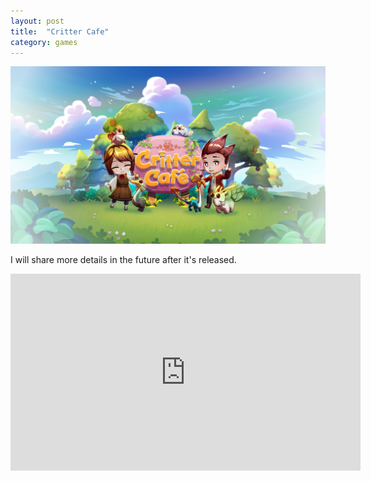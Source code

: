 ```yaml
---
layout: post
title:  "Critter Cafe"
category: games
---
```


![keyart](/assets/images/games/critter_cafe.jpeg)

I will share more details in the future after it's released.

<iframe width="560" height="315" src="https://www.youtube.com/embed/eAI0tRRipt0?si=OeRUFiCTcxahiNRT" title="YouTube video player" frameborder="0" allow="accelerometer; autoplay; clipboard-write; encrypted-media; gyroscope; picture-in-picture; web-share" referrerpolicy="strict-origin-when-cross-origin" allowfullscreen></iframe>